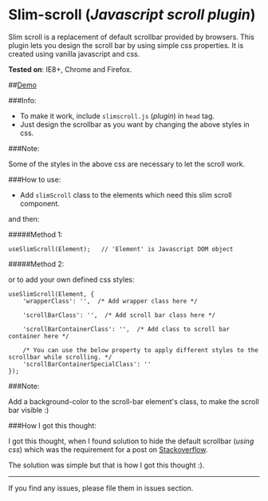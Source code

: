 Slim-scroll (_Javascript scroll plugin_)
========================================

Slim scroll is a replacement of default scrollbar provided by browsers. 
This plugin lets you design the scroll bar by using simple css properties. It is created using vanilla javascript and css.

**Tested on**: IE8+, Chrome and Firefox.

##[Demo](https://rawgit.com/venkateshwar/slim-scroll/master/index.html)

###Info:

- To make it work, include `slimscroll.js` (_plugin_) in `head` tag.
- Just design the scrollbar as you want by changing the above styles in css.

###Note: 

Some of the styles in the above css are necessary to let the scroll work.


###How to use:

- Add `slimScroll` class to the elements which need this slim scroll component.

and then:

#####Method 1:

    useSlimScroll(Element);   // 'Element' is Javascript DOM object

#####Method 2:

or to add your own defined css styles:

	useSlimScroll(Element, {
		'wrapperClass': '',  /* Add wrapper class here */

		'scrollBarClass': '',  /* Add scroll bar class here */

		'scrollBarContainerClass': '',  /* Add class to scroll bar container here */

		/* You can use the below property to apply different styles to the scrollbar while scrolling. */
		'scrollBarContainerSpecialClass': ''  
	});

###Note:

Add a background-color to the scroll-bar element's class, to make the scroll bar visible :)

###How I got this thought:

I got this thought, when I found solution to hide the default scrollbar (_using css_) which was the requirement for a post on [Stackoverflow](http://stackoverflow.com/a/16671476/1577396).

The solution was simple but that is how I got this thought :).

---------------------------------

If you find any issues, please file them in issues section.

